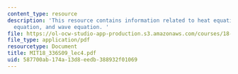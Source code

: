 ```yaml
---
content_type: resource
description: 'This resource contains information related to heat equation, transport
  equation, and wave equation. '
file: https://ol-ocw-studio-app-production.s3.amazonaws.com/courses/18-336-numerical-methods-for-partial-differential-equations-spring-2009/587700ab174a13d8eedb388932f01069_MIT18_336S09_lec4.pdf
file_type: application/pdf
resourcetype: Document
title: MIT18_336S09_lec4.pdf
uid: 587700ab-174a-13d8-eedb-388932f01069
---
```

